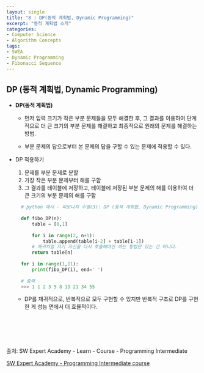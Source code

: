 ```yaml
---
layout: single
title: "8 : DP(동적 계획법, Dynamic Programming)"
excerpt: "동적 계획법 소개"
categories: 
- Computer Science
- Algorithm Concepts
tags:
- SWEA
- Dynamic Programming
- Fibonacci Sequence
---
```

## DP (동적 계획법, Dynamic Programming)

- <strong>DP(동적 계획법)</strong>

  - 먼저 입력 크기가 작은 부분 문제들을 모두 해결한 후, 그 결과를 이용하여 단계적으로 더 큰 크기의 부분 문제를 해결하고 최종적으로 원래의 문제를 해결하는 방법.
  
  - 부분 문제의 답으로부터 본 문제의 답을 구할 수 있는 문제에 적용할 수 있다.
  
- DP 적용하기
  
  1. 문제를 부분 문제로 분할
    2. 가장 작은 부분 문제부터 해를 구함
    3. 그 결과를 테이블에 저장하고, 테이블에 저장된 부분 문제의 해를 이용하여 더 큰 크기의 부분 문제의 해를 구함
  
  ```python
    # python 예시 - 피보나치 수열(3): DP (동적 계획법, Dynamic Programming)
    
    def fibo_DP(n):
        table = [0,1]
    
        for i in range(2, n+1):
            table.append(table[i-2] + table[i-1])
        # 재귀처럼 자기 자신을 다시 호출해야만 하는 방법만 있는 건 아니다.
        return table[n]
    
    for i in range(1,11):
        print(fibo_DP(i), end=' ')
        
    # 출력
    >>> 1 1 2 3 5 8 13 21 34 55
  ```
  
  - DP를 재귀적으로, 반복적으로 모두 구현할 수 있지만 반복적 구조로 DP를 구현한 게 성능 면에서 더 효율적이다.
  

<br>

<br>

<br>

<br>

출처: SW Expert Academy - Learn - Course - Programming Intermediate

[SW Expert Academy - Programming Intermediate course](https://swexpertacademy.com/main/learn/course/subjectList.do?courseId=AVuPDN86AAXw5UW6)


